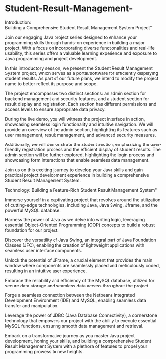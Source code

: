 # Student-Result-Management-
Introduction:  
Building a Comprehensive Student Result Management System Project"

Join our engaging Java project series designed to enhance your programming skills through hands-on experience in building a major project. With a focus on incorporating diverse functionalities and real-life usability, this series offers a valuable learning experience and exposure to Java programming and project development.

In this introductory session, we present the Student Result Management System project, which serves as a portal/software for efficiently displaying student results. As part of our future plans, we intend to modify the project name to better reflect its purpose and scope.

The project encompasses two distinct sections: an admin section for backend management and security features, and a student section for result display and registration. Each section has different permissions and access levels to ensure appropriate data privacy.

During the live demo, you will witness the project interface in action, showcasing seamless login functionality and intuitive navigation. We will provide an overview of the admin section, highlighting its features such as user management, result management, and advanced security measures.

Additionally, we will demonstrate the student section, emphasizing the user-friendly registration process and the efficient display of student results. The admin section will be further explored, highlighting the login process and showcasing form interactions that enable seamless data management.

Join us on this exciting journey to develop your Java skills and gain practical project development experience in building a comprehensive Student Result Management System.

Technology:
Building a Feature-Rich Student Result Management System"

Immerse yourself in a captivating project that revolves around the utilization of cutting-edge technologies, including Java, Java Swing, Jframe, and the powerful MySQL database.

Harness the power of Java as we delve into writing logic, leveraging essential Object-Oriented Programming (OOP) concepts to build a robust foundation for our project.

Discover the versatility of Java Swing, an integral part of Java Foundation Classes (JFC), enabling the creation of lightweight applications with seamless user interface components.

Unlock the potential of JFrame, a crucial element that provides the main window where components are seamlessly placed and meticulously coded, resulting in an intuitive user experience.

Embrace the reliability and efficiency of the MySQL database, utilized for secure data storage and seamless data access throughout the project.

Forge a seamless connection between the Netbeans Integrated Development Environment (IDE) and MySQL, enabling seamless data transfer and manipulation.

Leverage the power of JDBC (Java Database Connectivity), a cornerstone technology that empowers our project with the ability to execute essential MySQL functions, ensuring smooth data management and retrieval.

Embark on a transformative journey as you master Java project development, honing your skills, and building a comprehensive Student Result Management System with a plethora of features to propel your programming prowess to new heights.
